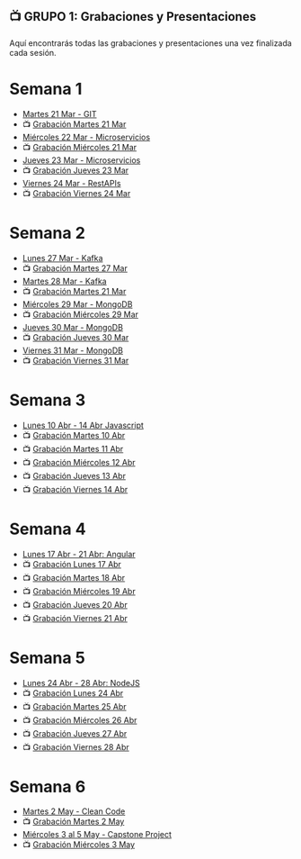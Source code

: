 ## 📺 GRUPO 1: Grabaciones y Presentaciones
Aquí encontrarás todas las grabaciones y presentaciones una vez finalizada cada sesión.

# Semana 1
- [Martes 21 Mar - GIT](https://drive.google.com/file/d/1AMk9wmYxpUF_IRWdjsBPO6Ur_XTwvNQ7/view?usp=share_link)
- 📺 [Grabación Martes 21 Mar](https://drive.google.com/file/d/1OJYrENBSMVS3VlId5KdH--mkOIZt3YkU/view?usp=sharing)
- [Miércoles 22 Mar - Microservicios](https://drive.google.com/file/d/1H4VvWE_yJ6G4gQ1lh1j44R46_rIEsSDS/view?usp=sharing)
- 📺 [Grabación Miércoles 21 Mar](https://drive.google.com/file/d/1fNtzzHQCI-mlzwPejd4ryiiwTxPNpXL1/view?usp=sharing)
- [Jueves 23 Mar - Microservicios](https://drive.google.com/file/d/1H4VvWE_yJ6G4gQ1lh1j44R46_rIEsSDS/view?usp=sharing)
- 📺 [Grabación Jueves 23 Mar](https://drive.google.com/file/d/1fynK6F4_t1b6HtNlk80Xg3PHwLc71v09/view?usp=sharing)
- [Viernes 24 Mar - RestAPIs](https://drive.google.com/file/d/1uf91CQfwRzq2b-T6JcxfHXwVArJDMWpC/view?usp=sharing)
- 📺 [Grabación Viernes 24 Mar](https://drive.google.com/file/d/1cHkWrfr6eonyiDU93_pfz5bVG0a2-nEb/view?usp=sharing)

# Semana 2
- [Lunes 27 Mar - Kafka](https://drive.google.com/file/d/17MiN-nxB-JC4MJChQwTZwe19vgnJ72Zr/view?usp=sharing)
- 📺 [Grabación Martes 27 Mar](https://drive.google.com/file/d/1PxDdEJSXBhe2aJX0KkaFlhCiOSKVAjOr/view?usp=sharing)
- [Martes 28 Mar - Kafka](https://drive.google.com/file/d/17MiN-nxB-JC4MJChQwTZwe19vgnJ72Zr/view?usp=sharing)
- 📺 [Grabación Martes 21 Mar](https://drive.google.com/file/d/1hqZBae-DD36leGjHk2Kq4kR26aiz_f4-/view?usp=sharing)
- [Miércoles 29 Mar - MongoDB](https://drive.google.com/file/d/1cJRJI05yAFDVMmT4H119mOhgJDd5CEqJ/view?usp=share_link)
- 📺 [Grabación Miércoles 29 Mar](https://drive.google.com/file/d/12oIEIqxSi6kJ04Sw_kJl7xTXMHRT88s8/view?usp=sharing)
- [Jueves 30 Mar - MongoDB](https://drive.google.com/file/d/12th8Wc2iHEOCpDXZ3gzBUW9dFKOb3t18/view?usp=sharing)
- 📺 [Grabación Jueves 30 Mar](https://drive.google.com/file/d/1qyWU2LN_QuWWTW1s1hg2DQUTLTlglJPm/view?usp=sharing)
- [Viernes 31 Mar - MongoDB](https://drive.google.com/file/d/1gKsf5zWXFRiU1ul2FxwZRUqxWb6fz2n6/view?usp=sharing)
- 📺 [Grabación Viernes 31 Mar](https://drive.google.com/file/d/1l04aWJo-DNIefl1gA8T86SpYlWwVLXsb/view?usp=sharing)

# Semana 3
- [Lunes 10 Abr - 14 Abr Javascript](https://drive.google.com/file/d/1Kx4C5Y2l0cizfiRdO5JsSNOuQbNuhS-I/view?usp=sharing)
- 📺 [Grabación Martes 10 Abr](https://drive.google.com/file/d/1CNkqbC_VIHVUrnomzo58kPfnZT8lKB7I/view?usp=sharing)
- 📺 [Grabación Martes 11 Abr](https://drive.google.com/file/d/1R5ekenoOvHtxXXncy_jm8B-fU2BwzAKW/view?usp=sharing)
- 📺 [Grabación Miércoles 12 Abr](https://drive.google.com/file/d/1vChdgvgWRVPvJoXi8Gh1o4rXU2SK_M9A/view?usp=sharing)
- 📺 [Grabación Jueves 13 Abr](https://drive.google.com/file/d/1X6VsmSQLZDNKlO1kBFVI467RLl0ziLH-/view?usp=sharing)
- 📺 [Grabación Viernes 14 Abr](https://drive.google.com/file/d/12EzfY04967uXyVPi8TOt3yseg93YVIAT/view?usp=sharing)

# Semana 4
- [Lunes 17 Abr - 21 Abr: Angular](https://drive.google.com/file/d/1r_IowD7ts_ZBp_jpr4pJ0G-uI2EaCiTv/view?usp=sharing)
- 📺 [Grabación Lunes 17 Abr](https://drive.google.com/file/d/111WTZ1pNchanex1TPbRQBwGYlOIdfc-l/view?usp=sharing)
- 📺 [Grabación Martes 18 Abr](https://drive.google.com/file/d/1KLTzvjivDwa85V5ntlO90XcMo2odMjwe/view?usp=sharing)
- 📺 [Grabación Miércoles 19 Abr](https://drive.google.com/file/d/1brXigP3ygVtmZuB3csco4zK9edDUUHLG/view?usp=sharing)
- 📺 [Grabación Jueves 20 Abr](https://drive.google.com/file/d/1aOyEkIUwEhrf2SJeL_a5-huj8rM83To_/view?usp=sharing)
- 📺 [Grabación Viernes 21 Abr](https://drive.google.com/file/d/1VbwwqXZKxgUoEgi59CqnyI5sYMaY_lmd/view?usp=sharing)

# Semana 5
- [Lunes 24 Abr - 28 Abr: NodeJS](https://drive.google.com/file/d/1VqwX0at2lqD02GQZNViAdG4ib1RdkfxF/view?usp=sharing)
- 📺 [Grabación Lunes 24 Abr](https://drive.google.com/file/d/1qWwgpSUOezFqJWv8cbAvoF40Dq35BYHD/view?usp=sharing)
- 📺 [Grabación Martes 25 Abr](https://drive.google.com/file/d/1zXPZypf3NUZSzI7wEpE6bEqirIRuaXV3/view?usp=sharing)
- 📺 [Grabación Miércoles 26 Abr](https://drive.google.com/file/d/1VOE0oG8AizPC88tdugECv3jDHxiVw182/view?usp=sharing)
- 📺 [Grabación Jueves 27 Abr]()
- 📺 [Grabación Viernes 28 Abr]()

# Semana 6
- [Martes 2 May - Clean Code]()
- 📺 [Grabación Martes 2 May]()
- [Miércoles 3 al 5 May - Capstone Project]()
- 📺 [Grabación Miércoles 3 May]()
